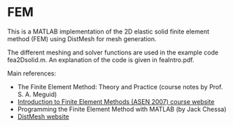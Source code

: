# FEM
This is a MATLAB implementation of the 2D elastic solid finite element method (FEM) using DistMesh for mesh generation.

The different meshing and solver functions are used in the example code fea2Dsolid.m. An explanation of the code is given in feaIntro.pdf.

Main references:
* The Finite Element Method: Theory and Practice (course notes by Prof. S. A. Meguid)
* [Introduction to Finite Element Methods (ASEN 2007) course website](http://www.colorado.edu/engineering/CAS/courses.d/IFEM.d/)
* Programming the Finite Element Method with MATLAB (by Jack Chessa)
* [DistMesh website](http://persson.berkeley.edu/distmesh/)

